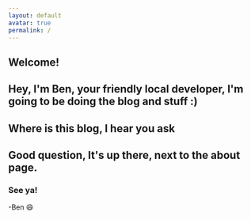 ```yaml
---
layout: default
avatar: true
permalink: /
---
```

## Welcome!
Hey, I'm Ben, your friendly local developer, I'm going to be doing the blog and stuff :)
---

## Where is this blog, I hear you ask
Good question, It's up there, next to the about page.
---
### See ya!
-Ben :smile:
